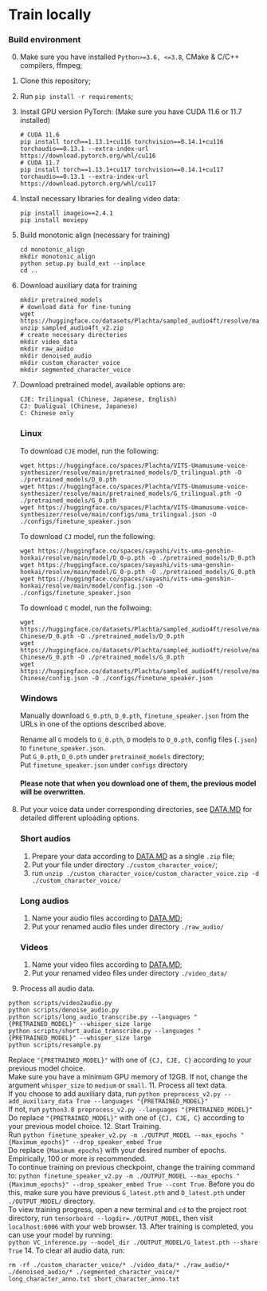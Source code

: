 # Train locally
### Build environment
0. Make sure you have installed `Python>=3.6, <=3.8`, CMake & C/C++ compilers, ffmpeg; 
1. Clone this repository;
2. Run `pip install -r requirements`;
3. Install GPU version PyTorch: (Make sure you have CUDA 11.6 or 11.7 installed)
    ```
   # CUDA 11.6
    pip install torch==1.13.1+cu116 torchvision==0.14.1+cu116 torchaudio==0.13.1 --extra-index-url https://download.pytorch.org/whl/cu116
    # CUDA 11.7
    pip install torch==1.13.1+cu117 torchvision==0.14.1+cu117 torchaudio==0.13.1 --extra-index-url https://download.pytorch.org/whl/cu117
   ```
4. Install necessary libraries for dealing video data:
    ```
   pip install imageio==2.4.1
   pip install moviepy
   ```
5. Build monotonic align (necessary for training)
    ```
    cd monotonic_align
    mkdir monotonic_align
    python setup.py build_ext --inplace
    cd ..
    ```
6. Download auxiliary data for training
    ```
    mkdir pretrained_models
    # download data for fine-tuning
    wget https://huggingface.co/datasets/Plachta/sampled_audio4ft/resolve/main/sampled_audio4ft_v2.zip
    unzip sampled_audio4ft_v2.zip
    # create necessary directories
    mkdir video_data
    mkdir raw_audio
    mkdir denoised_audio
    mkdir custom_character_voice
    mkdir segmented_character_voice
   ```
7. Download pretrained model, available options are:
    ```
   CJE: Trilingual (Chinese, Japanese, English)
   CJ: Dualigual (Chinese, Japanese)
   C: Chinese only
   ```
   ### Linux
   To download `CJE` model, run the following:
    ```
   wget https://huggingface.co/spaces/Plachta/VITS-Umamusume-voice-synthesizer/resolve/main/pretrained_models/D_trilingual.pth -O ./pretrained_models/D_0.pth
   wget https://huggingface.co/spaces/Plachta/VITS-Umamusume-voice-synthesizer/resolve/main/pretrained_models/G_trilingual.pth -O ./pretrained_models/G_0.pth
   wget https://huggingface.co/spaces/Plachta/VITS-Umamusume-voice-synthesizer/resolve/main/configs/uma_trilingual.json -O ./configs/finetune_speaker.json
   ```
   To download `CJ` model, run the following:
   ```
   wget https://huggingface.co/spaces/sayashi/vits-uma-genshin-honkai/resolve/main/model/D_0-p.pth -O ./pretrained_models/D_0.pth
   wget https://huggingface.co/spaces/sayashi/vits-uma-genshin-honkai/resolve/main/model/G_0-p.pth -O ./pretrained_models/G_0.pth
   wget https://huggingface.co/spaces/sayashi/vits-uma-genshin-honkai/resolve/main/model/config.json -O ./configs/finetune_speaker.json
   ```
   To download `C` model, run the follwoing:
   ```
   wget https://huggingface.co/datasets/Plachta/sampled_audio4ft/resolve/main/VITS-Chinese/D_0.pth -O ./pretrained_models/D_0.pth
   wget https://huggingface.co/datasets/Plachta/sampled_audio4ft/resolve/main/VITS-Chinese/G_0.pth -O ./pretrained_models/G_0.pth
   wget https://huggingface.co/datasets/Plachta/sampled_audio4ft/resolve/main/VITS-Chinese/config.json -O ./configs/finetune_speaker.json
   ```
   ### Windows
   Manually download `G_0.pth`, `D_0.pth`, `finetune_speaker.json` from the URLs in one of the options described above.
   
   Rename all `G` models to `G_0.pth`, `D` models to `D_0.pth`, config files (`.json`) to `finetune_speaker.json`.  
   Put `G_0.pth`, `D_0.pth` under `pretrained_models` directory;  
   Put `finetune_speaker.json` under `configs` directory  
   
   #### Please note that when you download one of them, the previous model will be overwritten.
9. Put your voice data under corresponding directories, see [DATA.MD](https://github.com/Plachtaa/VITS-fast-fine-tuning/blob/main/DATA_EN.MD) for detailed different uploading options.
   ### Short audios
   1. Prepare your data according to [DATA.MD](https://github.com/Plachtaa/VITS-fast-fine-tuning/blob/main/DATA_EN.MD) as a single `.zip` file;  
   2. Put your file under directory `./custom_character_voice/`;
   3. run `unzip ./custom_character_voice/custom_character_voice.zip -d ./custom_character_voice/`
   
   ### Long audios
   1. Name your audio files according to [DATA.MD](https://github.com/Plachtaa/VITS-fast-fine-tuning/blob/main/DATA_EN.MD);
   2. Put your renamed audio files under directory `./raw_audio/`
   
   ### Videos
   1. Name your video files according to [DATA.MD](https://github.com/Plachtaa/VITS-fast-fine-tuning/blob/main/DATA_EN.MD);
   2. Put your renamed video files under directory `./video_data/`
10. Process all audio data.
   ```
   python scripts/video2audio.py
   python scripts/denoise_audio.py
   python scripts/long_audio_transcribe.py --languages "{PRETRAINED_MODEL}" --whisper_size large
   python scripts/short_audio_transcribe.py --languages "{PRETRAINED_MODEL}" --whisper_size large
   python scripts/resample.py
   ```
   Replace `"{PRETRAINED_MODEL}"` with one of `{CJ, CJE, C}` according to your previous model choice.  
   Make sure you have a minimum GPU memory of 12GB. If not, change the argument `whisper_size` to `medium` or `small`.
11. Process all text data.  
   If you choose to add auxiliary data, run `python preprocess_v2.py --add_auxiliary_data True --languages "{PRETRAINED_MODEL}"`  
   If not, run `python3.8 preprocess_v2.py --languages "{PRETRAINED_MODEL}"`  
   Do replace `"{PRETRAINED_MODEL}"` with one of `{CJ, CJE, C}` according to your previous model choice.
12. Start Training.  
   Run `python finetune_speaker_v2.py -m ./OUTPUT_MODEL --max_epochs "{Maximum_epochs}" --drop_speaker_embed True`  
   Do replace `{Maximum_epochs}` with your desired number of epochs. Empirically, 100 or more is recommended.  
   To continue training on previous checkpoint, change the training command to: `python finetune_speaker_v2.py -m ./OUTPUT_MODEL --max_epochs "{Maximum_epochs}" --drop_speaker_embed True --cont True`. Before you do this, make sure you have previous `G_latest.pth` and `D_latest.pth` under `./OUTPUT_MODEL/` directory.  
   To view training progress, open a new terminal and `cd` to the project root directory, run `tensorboard --logdir=./OUTPUT_MODEL`, then visit `localhost:6006` with your web browser.
13. After training is completed, you can use your model by running:  
   `python VC_inference.py --model_dir ./OUTPUT_MODEL/G_latest.pth --share True`
14. To clear all audio data, run:  
   ```
   rm -rf ./custom_character_voice/* ./video_data/* ./raw_audio/* ./denoised_audio/* ./segmented_character_voice/* long_character_anno.txt short_character_anno.txt
   ```
